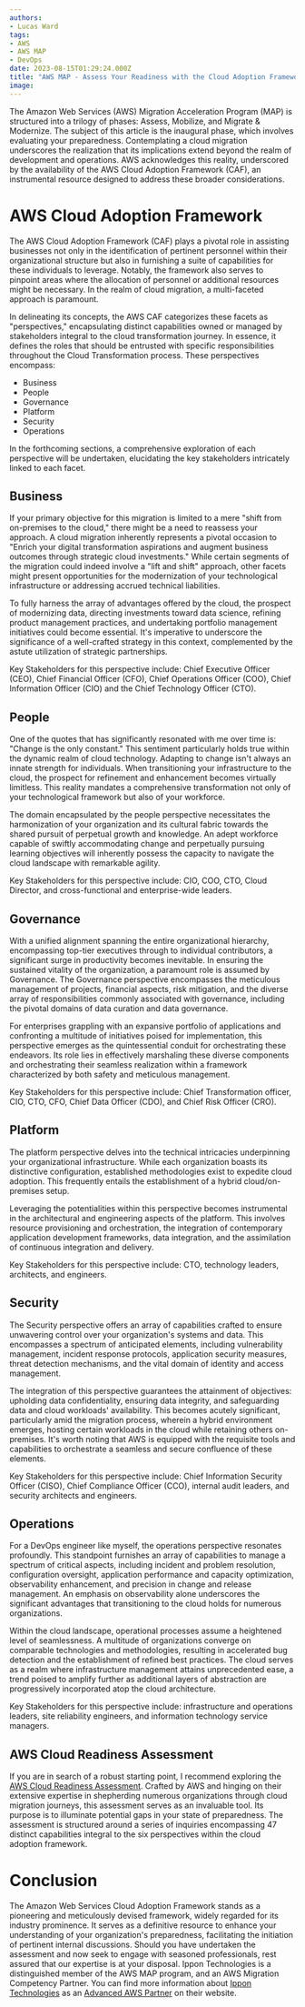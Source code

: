 ```yaml
---
authors:
- Lucas Ward
tags:
- AWS
- AWS MAP
- DevOps
date: 2023-08-15T01:29:24.000Z
title: "AWS MAP - Assess Your Readiness with the Cloud Adoption Framework"
image: 
---
```


The Amazon Web Services (AWS) Migration Acceleration Program (MAP) is structured into a trilogy of phases: Assess, Mobilize, and Migrate & Modernize. The subject of this article is the inaugural phase, which involves evaluating your preparedness. Contemplating a cloud migration underscores the realization that its implications extend beyond the realm of development and operations. AWS acknowledges this reality, underscored by the availability of the AWS Cloud Adoption Framework (CAF), an instrumental resource designed to address these broader considerations.

# AWS Cloud Adoption Framework

The AWS Cloud Adoption Framework (CAF) plays a pivotal role in assisting businesses not only in the identification of pertinent personnel within their organizational structure but also in furnishing a suite of capabilities for these individuals to leverage. Notably, the framework also serves to pinpoint areas where the allocation of personnel or additional resources might be necessary. In the realm of cloud migration, a multi-faceted approach is paramount.

In delineating its concepts, the AWS CAF categorizes these facets as "perspectives," encapsulating distinct capabilities owned or managed by stakeholders integral to the cloud transformation journey. In essence, it defines the roles that should be entrusted with specific responsibilities throughout the Cloud Transformation process. These perspectives encompass:
* Business
* People
* Governance
* Platform
* Security
* Operations

In the forthcoming sections, a comprehensive exploration of each perspective will be undertaken, elucidating the key stakeholders intricately linked to each facet.

## Business

If your primary objective for this migration is limited to a mere "shift from on-premises to the cloud," there might be a need to reassess your approach. A cloud migration inherently represents a pivotal occasion to "Enrich your digital transformation aspirations and augment business outcomes through strategic cloud investments." While certain segments of the migration could indeed involve a "lift and shift" approach, other facets might present opportunities for the modernization of your technological infrastructure or addressing accrued technical liabilities.

To fully harness the array of advantages offered by the cloud, the prospect of modernizing data, directing investments toward data science, refining product management practices, and undertaking portfolio management initiatives could become essential. It's imperative to underscore the significance of a well-crafted strategy in this context, complemented by the astute utilization of strategic partnerships.

Key Stakeholders for this perspective include: Chief Executive Officer (CEO), Chief Financial Officer (CFO), Chief Operations Officer (COO), Chief Information Officer (CIO) and the Chief Technology Officer (CTO). 

## People

One of the quotes that has significantly resonated with me over time is: "Change is the only constant." This sentiment particularly holds true within the dynamic realm of cloud technology. Adapting to change isn't always an innate strength for individuals. When transitioning your infrastructure to the cloud, the prospect for refinement and enhancement becomes virtually limitless. This reality mandates a comprehensive transformation not only of your technological framework but also of your workforce.

The domain encapsulated by the people perspective necessitates the harmonization of your organization and its cultural fabric towards the shared pursuit of perpetual growth and knowledge. An adept workforce capable of swiftly accommodating change and perpetually pursuing learning objectives will inherently possess the capacity to navigate the cloud landscape with remarkable agility.

Key Stakeholders for this perspective include: CIO, COO, CTO, Cloud Director, and cross-functional and enterprise-wide leaders.

## Governance

With a unified alignment spanning the entire organizational hierarchy, encompassing top-tier executives through to individual contributors, a significant surge in productivity becomes inevitable. In ensuring the sustained vitality of the organization, a paramount role is assumed by Governance. The Governance perspective encompasses the meticulous management of projects, financial aspects, risk mitigation, and the diverse array of responsibilities commonly associated with governance, including the pivotal domains of data curation and data governance.

For enterprises grappling with an expansive portfolio of applications and confronting a multitude of initiatives poised for implementation, this perspective emerges as the quintessential conduit for orchestrating these endeavors. Its role lies in effectively marshaling these diverse components and orchestrating their seamless realization within a framework characterized by both safety and meticulous management.

Key Stakeholders for this perspective include: Chief Transformation officer, CIO, CTO, CFO, Chief Data Officer (CDO), and Chief Risk Officer (CRO). 

## Platform

The platform perspective delves into the technical intricacies underpinning your organizational infrastructure. While each organization boasts its distinctive configuration, established methodologies exist to expedite cloud adoption. This frequently entails the establishment of a hybrid cloud/on-premises setup.

Leveraging the potentialities within this perspective becomes instrumental in the architectural and engineering aspects of the platform. This involves resource provisioning and orchestration, the integration of contemporary application development frameworks, data integration, and the assimilation of continuous integration and delivery.

Key Stakeholders for this perspective include: CTO, technology leaders, architects, and engineers.

## Security

The Security perspective offers an array of capabilities crafted to ensure unwavering control over your organization's systems and data. This encompasses a spectrum of anticipated elements, including vulnerability management, incident response protocols, application security measures, threat detection mechanisms, and the vital domain of identity and access management.

The integration of this perspective guarantees the attainment of objectives: upholding data confidentiality, ensuring data integrity, and safeguarding data and cloud workloads' availability. This becomes acutely significant, particularly amid the migration process, wherein a hybrid environment emerges, hosting certain workloads in the cloud while retaining others on-premises. It's worth noting that AWS is equipped with the requisite tools and capabilities to orchestrate a seamless and secure confluence of these elements.

Key Stakeholders for this perspective include: Chief Information Security Officer (CISO), Chief Compliance Officer (CCO), internal audit leaders, and security architects and engineers. 

## Operations

For a DevOps engineer like myself, the operations perspective resonates profoundly. This standpoint furnishes an array of capabilities to manage a spectrum of critical aspects, including incident and problem resolution, configuration oversight, application performance and capacity optimization, observability enhancement, and precision in change and release management. An emphasis on observability alone underscores the significant advantages that transitioning to the cloud holds for numerous organizations.

Within the cloud landscape, operational processes assume a heightened level of seamlessness. A multitude of organizations converge on comparable technologies and methodologies, resulting in accelerated bug detection and the establishment of refined best practices. The cloud serves as a realm where infrastructure management attains unprecedented ease, a trend poised to amplify further as additional layers of abstraction are progressively incorporated atop the cloud architecture.

Key Stakeholders for this perspective include: infrastructure and operations leaders, site reliability engineers, and information technology service managers. 

## AWS Cloud Readiness Assessment

If you are in search of a robust starting point, I recommend exploring the [AWS Cloud Readiness Assessment](https://cloudreadiness.amazonaws.com/#/cart). Crafted by AWS and hinging on their extensive expertise in shepherding numerous organizations through cloud migration journeys, this assessment serves as an invaluable tool. Its purpose is to illuminate potential gaps in your state of preparedness. The assessment is structured around a series of inquiries encompassing 47 distinct capabilities integral to the six perspectives within the cloud adoption framework.

# Conclusion

The Amazon Web Services Cloud Adoption Framework stands as a pioneering and meticulously devised framework, widely regarded for its industry prominence. It serves as a definitive resource to enhance your understanding of your organization's preparedness, facilitating the initiation of pertinent internal discussions. Should you have undertaken the assessment and now seek to engage with seasoned professionals, rest assured that our expertise is at your disposal. Ippon Technologies is a distinguished member of the AWS MAP program, and an AWS Migration Competency Partner. You can find more information about [Ippon Technologies](https://us.ippon.tech/?ref=blog.ippon.tech) as an [Advanced AWS Partner](https://partners.amazonaws.com/partners/0010L00001iWx29QAC/?ref=blog.ippon.tech) on their website.